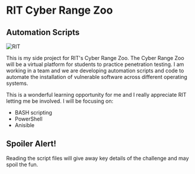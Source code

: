 # RIT Cyber Range Zoo
## Automation Scripts

![RIT](https://www.rit.edu/marketing/brandportal/images/1505/toolkits/logo/RIT_RGB_vert_k.png)

This is my side project for RIT's Cyber Range Zoo. 
The Cyber Range Zoo will be a virtual platform for students to practice penetration testing. 
I am working in a team and we are developing automation scripts and code to 
automate the installation of vulnerable software across different operating systems. 

This is a wonderful learning opportunity for me and I really appreciate RIT letting me be involved.
I will be focusing on:
* BASH scripting
* PowerShell
* Anisible

## Spoiler Alert!
Reading the script files will give away key details of the challenge and may spoil the fun.
